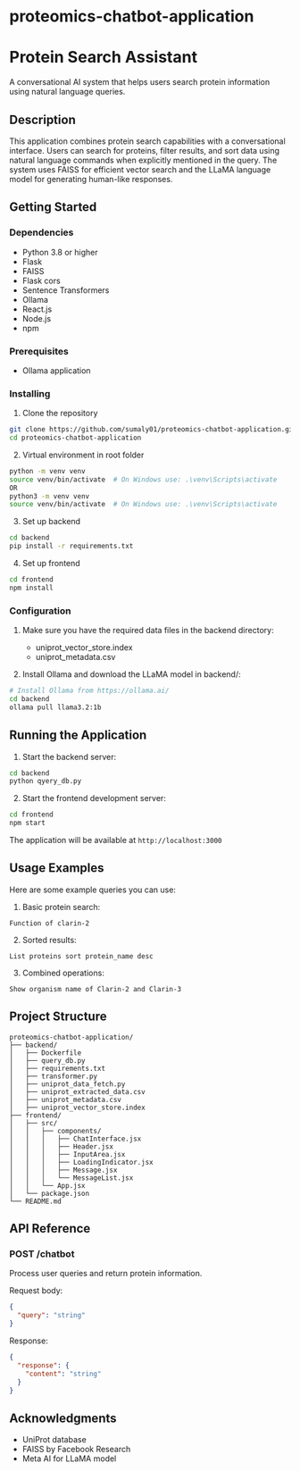 # proteomics-chatbot-application
# Protein Search Assistant

A conversational AI system that helps users search protein information using natural language queries.

## Description

This application combines protein search capabilities with a conversational interface. Users can search for proteins, filter results, and sort data using natural language commands when explicitly mentioned in the query. The system uses FAISS for efficient vector search and the LLaMA language model for generating human-like responses.

## Getting Started

### Dependencies

* Python 3.8 or higher
* Flask
* FAISS
* Flask cors
* Sentence Transformers
* Ollama
* React.js
* Node.js
* npm

### Prerequisites

* Ollama application

### Installing

1. Clone the repository
```bash
git clone https://github.com/sumaly01/proteomics-chatbot-application.git
cd proteomics-chatbot-application
```

2. Virtual environment
in root folder
```bash
python -m venv venv
source venv/bin/activate  # On Windows use: .\venv\Scripts\activate
OR
python3 -m venv venv
source venv/bin/activate  # On Windows use: .\venv\Scripts\activate
```

3. Set up backend
```bash
cd backend
pip install -r requirements.txt
```

4. Set up frontend
```bash
cd frontend
npm install
```

### Configuration

1. Make sure you have the required data files in the backend directory:
   * uniprot_vector_store.index
   * uniprot_metadata.csv

2. Install Ollama and download the LLaMA model in backend/:
```bash
# Install Ollama from https://ollama.ai/
cd backend
ollama pull llama3.2:1b
```

## Running the Application

1. Start the backend server:
```bash
cd backend
python qyery_db.py
```

2. Start the frontend development server:
```bash
cd frontend
npm start
```

The application will be available at `http://localhost:3000`

## Usage Examples

Here are some example queries you can use:

1. Basic protein search:
```
Function of clarin-2
```

2. Sorted results:
```
List proteins sort protein_name desc
```

3. Combined operations:
```
Show organism name of Clarin-2 and Clarin-3
```


## Project Structure

```
proteomics-chatbot-application/
├── backend/
│   ├── Dockerfile
│   ├── query_db.py
│   ├── requirements.txt
│   ├── transformer.py
│   ├── uniprot_data_fetch.py
│   ├── uniprot_extracted_data.csv
│   ├── uniprot_metadata.csv
│   ├── uniprot_vector_store.index
├── frontend/
│   ├── src/
│   │   ├── components/
│   │   │   ├── ChatInterface.jsx
│   │   │   ├── Header.jsx
│   │   │   ├── InputArea.jsx
│   │   │   ├── LoadingIndicator.jsx
│   │   │   ├── Message.jsx
│   │   │   └── MessageList.jsx
│   │   └── App.jsx
│   └── package.json
└── README.md
```

## API Reference

### POST /chatbot
Process user queries and return protein information.

Request body:
```json
{
  "query": "string"
}
```

Response:
```json
{
  "response": {
    "content": "string"
  }
}
```

## Acknowledgments

* UniProt database
* FAISS by Facebook Research
* Meta AI for LLaMA model
